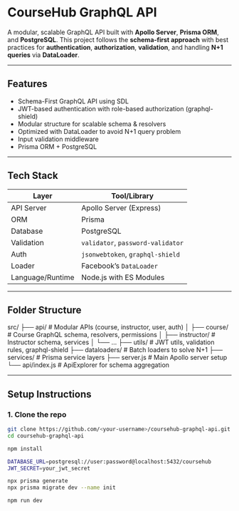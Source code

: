 # CourseHub GraphQL API

A modular, scalable GraphQL API built with **Apollo Server**, **Prisma ORM**, and **PostgreSQL**. This project follows the **schema-first approach** with best practices for **authentication**, **authorization**, **validation**, and handling **N+1 queries** via **DataLoader**.

---

## Features

- Schema-First GraphQL API using SDL
- JWT-based authentication with role-based authorization (graphql-shield)
- Modular structure for scalable schema & resolvers
- Optimized with DataLoader to avoid N+1 query problem
- Input validation middleware
- Prisma ORM + PostgreSQL

---

## Tech Stack

| Layer              | Tool/Library                     |
|--------------------|----------------------------------|
| API Server         | Apollo Server (Express)          |
| ORM                | Prisma                           |
| Database           | PostgreSQL                       |
| Validation         | `validator`, `password-validator`|
| Auth               | `jsonwebtoken`, `graphql-shield` |
| Loader             | Facebook’s `DataLoader`          |
| Language/Runtime   | Node.js with ES Modules          |

---

## Folder Structure

src/
├── api/ # Modular APIs (course, instructor, user, auth)
│ ├── course/ # Course GraphQL schema, resolvers, permissions
│ ├── instructor/ # Instructor schema, services
│ └── ...
├── utils/ # JWT utils, validation rules, graphql-shield
├── dataloaders/ # Batch loaders to solve N+1
├── services/ # Prisma service layers
├── server.js # Main Apollo server setup
└── api/index.js # ApiExplorer for schema aggregation

---

## Setup Instructions

### 1. Clone the repo

```bash
git clone https://github.com/<your-username>/coursehub-graphql-api.git
cd coursehub-graphql-api

npm install

DATABASE_URL=postgresql://user:password@localhost:5432/coursehub
JWT_SECRET=your_jwt_secret

npx prisma generate
npx prisma migrate dev --name init

npm run dev
